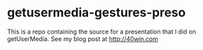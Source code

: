 getusermedia-gestures-preso
===========================

This is a repo containing the source for a presentation that I did on getUserMedia. See my blog post at http://40win.com